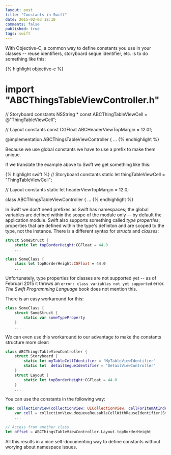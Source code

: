 ```yaml
---
layout: post
title: "Constants in Swift"
date: 2015-02-03 18:10
comments: false
published: true
tags: swift
---
```


With Objective-C, a common way to define constants you use in your classes -- reuse identifiers, storyboard seque identifier, etc. is to do something like this:

{% highlight objective-c %}

# import "ABCThingsTableViewController.h"

// Storyboard constants
NSString * const ABCThingTableViewCell = @"ThingTableViewCell";

// Layout constants
const CGFloat ABCHeaderViewTopMargin = 12.0f;

@implementation ABCThingsTableViewController
{
	...
{% endhighlight %}

Because we use global constants we have to use a prefix to make them unique. 

If we translate the example above to Swift we get something like this:

{% highlight swift %}
// Storyboard constants
static let thingTableViewCell = "ThingTableViewCell";

// Layout constants
static let headerViewTopMargin = 12.0;

class ABCThingsTableViewController {
	...
{% endhighlight %}

In Swift we don't need prefixes as Swift has namespaces; the global variables are defined within the scope of the module only -- by default the application module. 
Swift also supports something called _type properties_; properties that are defined within the type's definiton and are scoped to the type, not the instance. There is a different syntax for _structs_ and _classes_:

~~~ swift 
struct SomeStruct {
	static let topBorderHeight:CGFloat = 44.0
	...

class SomeClass {
	class let topBorderHeight:CGFloat = 44.0
	...
~~~

Unfortunately, type properties for classes are not supported yet -- as of Februari 2015 it throws an `error: class variables not yet supported` error.  _The Swift Programming Language_ book does not mention this.

There is an easy workaround for this:

~~~ swift 
class SomeClass {
	struct SomeStruct {
		static var someTypeProperty
	}
	...
~~~
 
 We can even use this workaround to our advantage to make the constants structure more clear:
 
~~~ swift 
class ABCThingsTableViewController {
	struct Storyboard {
		static let myTableCellIdentifier = "MyTableViewIdentifier"
		static let  detailSegueIdentifier = "DetailViewController"
	}
	struct Layout {
		static let topBorderHeight:CGFloat = 44.0
	}
	...
~~~
 
 You can use the constants in the following way:
 
~~~ swift 
func collectionView(collectionView: UICollectionView, cellForItemAtIndexPath indexPath: NSIndexPath) -> UICollectionViewCell {
	var cell = collectionView.dequeueReusableCellWithReuseIdentifier(Storyboard.myTableCellIdentifier, forIndexPath: indexPath) 
	...
~~~
	
	
~~~ swift 
// Access from another class
let offset = ABCThingsTableViewController.Layout.topBorderHeight
~~~

All this results in a nice self-documenting way to define constants without worying about namespace issues.